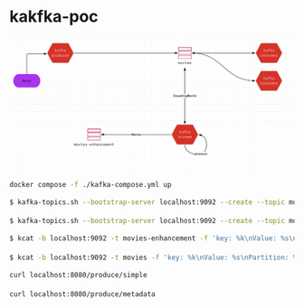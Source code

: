 # kakfka-poc

![ar](./assets/img.png)

```bash
docker compose -f ./kafka-compose.yml up

```

```bash 
$ kafka-topics.sh --bootstrap-server localhost:9092 --create --topic movies --partitions 1 --replication-factor 1

$ kafka-topics.sh --bootstrap-server localhost:9092 --create --topic movies-enhancement --partitions 1 --replication-factor 1
```


```bash
$ kcat -b localhost:9092 -t movies-enhancement -f 'key: %k\nValue: %s\nPartition: %p\n'

$ kcat -b localhost:9092 -t movies -f 'key: %k\nValue: %s\nPartition: %p\n'
```


```bash
curl localhost:8080/produce/simple

curl localhost:8080/produce/metadata
```